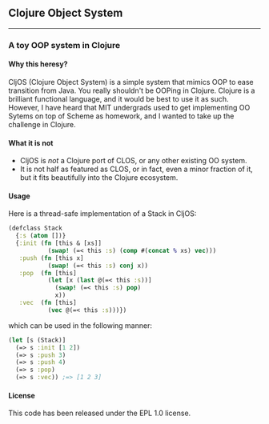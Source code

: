 ## Clojure Object System
------------------------
### A toy OOP system in Clojure

#### Why this heresy?
CljOS (Clojure Object System) is a simple system that mimics OOP to ease transition from Java. You really shouldn't be OOPing in Clojure. Clojure is a brilliant functional language, and it would be best to use it as such. However, I have heard that MIT undergrads used to get implementing OO Sytems on top of Scheme as homework, and I wanted to take up the challenge in Clojure.

#### What it is not
* CljOS is *not* a Clojure port of CLOS, or any other existing OO system.
* It is not half as featured as CLOS, or in fact, even a minor fraction of it, but it fits beautifully into the Clojure ecosystem.

#### Usage
Here is a thread-safe implementation of a Stack in CljOS:

```clojure
(defclass Stack 
  {:s (atom [])}
  {:init (fn [this & [xs]] 
           (swap! (=< this :s) (comp #(concat % xs) vec)))
   :push (fn [this x]
           (swap! (=< this :s) conj x))
   :pop  (fn [this]
           (let [x (last @(=< this :s))]
             (swap! (=< this :s) pop)
             x))
   :vec  (fn [this]
           (vec @(=< this :s)))})
```
which can be used in the following manner:

```clojure
(let [s (Stack)]
  (=> s :init [1 2])
  (=> s :push 3) 
  (=> s :push 4)
  (=> s :pop)
  (=> s :vec)) ;=> [1 2 3]
```

#### License
This code has been released under the EPL 1.0 license.
